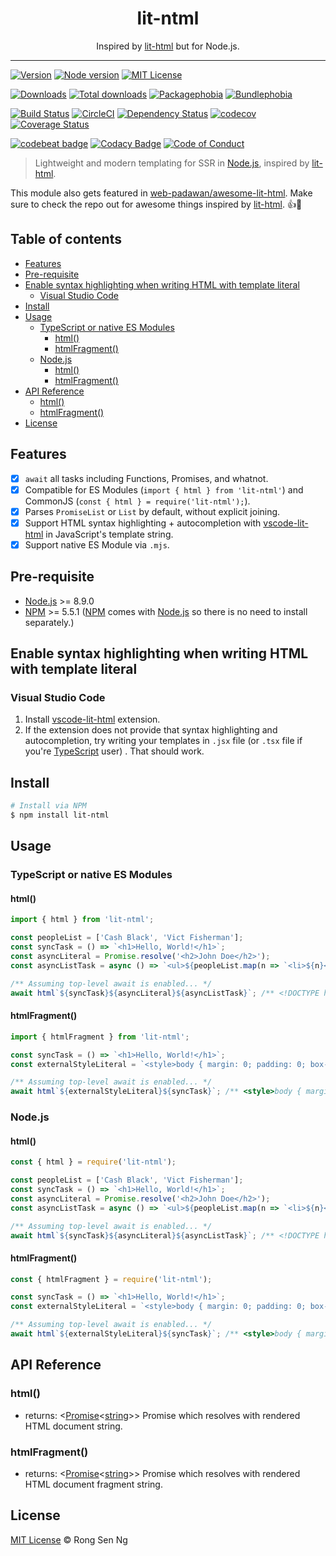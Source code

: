 <div align="center" style="text-align: center;">
  <h1 style="border-bottom: none;">lit-ntml</h1>

  <p>Inspired by <a href="https://github.com/PolymerLabs/lit-html" target="_blank" rel="noopener">lit-html</a> but for Node.js.</p>
</div>

<hr />

[![Version][version-badge]][version-url]
[![Node version][node-version-badge]][node-version-url]
[![MIT License][mit-license-badge]][mit-license-url]

[![Downloads][downloads-badge]][downloads-url]
[![Total downloads][total-downloads-badge]][downloads-url]
[![Packagephobia][packagephobia-badge]][packagephobia-url]
[![Bundlephobia][bundlephobia-badge]][bundlephobia-url]

[![Build Status][travis-badge]][travis-url]
[![CircleCI][circleci-badge]][circleci-url]
[![Dependency Status][daviddm-badge]][daviddm-url]
[![codecov][codecov-badge]][codecov-url]
[![Coverage Status][coveralls-badge]][coveralls-url]

[![codebeat badge][codebeat-badge]][codebeat-url]
[![Codacy Badge][codacy-badge]][codacy-url]
[![Code of Conduct][coc-badge]][coc-url]

> Lightweight and modern templating for SSR in [Node.js][nodejs-url], inspired by [lit-html][lit-html-url].

This module also gets featured in [web-padawan/awesome-lit-html][web-padawan-awesome-lit-html-url]. Make sure to check the repo out for awesome things inspired by [lit-html][lit-html-url]. 👍💯

## Table of contents <!-- omit in toc -->

- [Features](#features)
- [Pre-requisite](#pre-requisite)
- [Enable syntax highlighting when writing HTML with template literal](#enable-syntax-highlighting-when-writing-html-with-template-literal)
  - [Visual Studio Code](#visual-studio-code)
- [Install](#install)
- [Usage](#usage)
  - [TypeScript or native ES Modules](#typescript-or-native-es-modules)
    - [html()](#html)
    - [htmlFragment()](#htmlfragment)
  - [Node.js](#nodejs)
    - [html()](#html-1)
    - [htmlFragment()](#htmlfragment-1)
- [API Reference](#api-reference)
  - [html()](#html-2)
  - [htmlFragment()](#htmlfragment-2)
- [License](#license)

## Features

- [x] `await` all tasks including Functions, Promises, and whatnot.
- [x] Compatible for ES Modules (`import { html } from 'lit-ntml'`) and CommonJS (`const { html } = require('lit-ntml');`).
- [x] Parses `PromiseList` or `List` by default, without explicit joining.
- [x] Support HTML syntax highlighting + autocompletion with [vscode-lit-html][vscode-lit-html-url] in JavaScript's template string.
- [x] Support native ES Module via `.mjs`.

## Pre-requisite

- [Node.js][nodejs-url] >= 8.9.0
- [NPM][npm-url] >= 5.5.1 ([NPM][npm-url] comes with [Node.js][nodejs-url] so there is no need to install separately.)

## Enable syntax highlighting when writing HTML with template literal

### Visual Studio Code

1. Install [vscode-lit-html][vscode-lit-html-url] extension.
2. If the extension does not provide that syntax highlighting and autocompletion, try writing your templates in `.jsx` file (or `.tsx` file if you're [TypeScript][typescript-url] user) . That should work.

## Install

```sh
# Install via NPM
$ npm install lit-ntml
```

## Usage

### TypeScript or native ES Modules

#### html()

```ts
import { html } from 'lit-ntml';

const peopleList = ['Cash Black', 'Vict Fisherman'];
const syncTask = () => `<h1>Hello, World!</h1>`;
const asyncLiteral = Promise.resolve('<h2>John Doe</h2>');
const asyncListTask = async () => `<ul>${peopleList.map(n => `<li>${n}</li>`)}</ul>`;

/** Assuming top-level await is enabled... */
await html`${syncTask}${asyncLiteral}${asyncListTask}`; /** <!DOCTYPE html><html><head></head><body><h1>Hello, World!</h1><h2>John Doe</h2><ul><li>Cash Black</li><li>Vict Fisherman</li></ul></body></html> */
```

#### htmlFragment()

```ts
import { htmlFragment } from 'lit-ntml';

const syncTask = () => `<h1>Hello, World!</h1>`;
const externalStyleLiteral = `<style>body { margin: 0; padding: 0; box-sizing: border-box; }</style>`;

/** Assuming top-level await is enabled... */
await html`${externalStyleLiteral}${syncTask}`; /** <style>body { margin: 0; padding: 0; box-sizing: border-box; }</style><h1>Hello, World!</h1> */
```

### Node.js

#### html()

```js
const { html } = require('lit-ntml');

const peopleList = ['Cash Black', 'Vict Fisherman'];
const syncTask = () => `<h1>Hello, World!</h1>`;
const asyncLiteral = Promise.resolve('<h2>John Doe</h2>');
const asyncListTask = async () => `<ul>${peopleList.map(n => `<li>${n}</li>`)}</ul>`;

/** Assuming top-level await is enabled... */
await html`${syncTask}${asyncLiteral}${asyncListTask}`; /** <!DOCTYPE html><html><head></head><body><h1>Hello, World!</h1><h2>John Doe</h2><ul><li>Cash Black</li><li>Vict Fisherman</li></ul></body></html> */
```

#### htmlFragment()

```js
const { htmlFragment } = require('lit-ntml');

const syncTask = () => `<h1>Hello, World!</h1>`;
const externalStyleLiteral = `<style>body { margin: 0; padding: 0; box-sizing: border-box; }</style>`;

/** Assuming top-level await is enabled... */
await html`${externalStyleLiteral}${syncTask}`; /** <style>body { margin: 0; padding: 0; box-sizing: border-box; }</style><h1>Hello, World!</h1> */
```

## API Reference

### html()

- returns: <[Promise][promise-mdn-url]&lt;[string][string-mdn-url]&gt;> Promise which resolves with rendered HTML document string.

### htmlFragment()

- returns: <[Promise][promise-mdn-url]&lt;[string][string-mdn-url]&gt;> Promise which resolves with rendered HTML document fragment string.

## License

[MIT License](https://motss.mit-license.org) © Rong Sen Ng

<!-- References -->
[nodejs-url]: https://nodejs.org
[lit-html-url]: https://github.com/PolymerLabs/lit-html
[npm-url]: https://www.npmjs.com
[parse5-url]: https://www.npmjs.com/package/parse5
[pretty-url]: https://www.npmjs.com/package/pretty
[vscode-lit-html-url]: https://github.com/mjbvz/vscode-lit-html
[typescript-url]: https://github.com/Microsoft/TypeScript
[htmlminifier-url]: https://github.com/kangax/html-minifier
[htmlminifier-flags-url]: https://github.com/kangax/html-minifier#options-quick-reference
[pretty-flag-url]: https://github.com/jonschlinkert/pretty#ocd
[web-padawan-awesome-lit-html-url]:
 https://github.com/web-padawan/awesome-lit-html

[parse-promiselist-or-list-url]: #parse-promiselist-or-list
[ntmlopts-url]: #ntmlopts
[default-minify-options-url]: #default_minify_options

<!-- MDN -->
[map-mdn-url]: https://developer.mozilla.org/en-US/docs/Web/JavaScript/Reference/Global_Objects/Map
[string-mdn-url]: https://developer.mozilla.org/en-US/docs/Web/JavaScript/Reference/Global_Objects/String
[object-mdn-url]: https://developer.mozilla.org/en-US/docs/Web/JavaScript/Reference/Global_Objects/Object
[number-mdn-url]: https://developer.mozilla.org/en-US/docs/Web/JavaScript/Reference/Global_Objects/Number
[boolean-mdn-url]: https://developer.mozilla.org/en-US/docs/Web/JavaScript/Reference/Global_Objects/Boolean
[html-style-element-mdn-url]: https://developer.mozilla.org/en-US/docs/Web/API/HTMLStyleElement
[promise-mdn-url]: https://developer.mozilla.org/en-US/docs/Web/JavaScript/Reference/Global_Objects/Promise

<!-- Badges -->
[version-badge]: https://flat.badgen.net/npm/v/lit-ntml
[node-version-badge]: https://flat.badgen.net/npm/node/lit-ntml
[mit-license-badge]: https://flat.badgen.net/npm/license/lit-ntml

[downloads-badge]: https://flat.badgen.net/npm/dm/lit-ntml
[total-downloads-badge]: https://flat.badgen.net/npm/dt/lit-ntml?label=total%20downloads
[packagephobia-badge]: https://flat.badgen.net/packagephobia/install/lit-ntml
[bundlephobia-badge]: https://flat.badgen.net/bundlephobia/minzip/lit-ntml

[travis-badge]: https://flat.badgen.net/travis/motss/lit-ntml
[circleci-badge]: https://flat.badgen.net/circleci/github/motss/lit-ntml
[daviddm-badge]: https://flat.badgen.net/david/dep/motss/lit-ntml
[codecov-badge]: https://flat.badgen.net/codecov/c/github/motss/lit-ntml?label=codecov
[coveralls-badge]: https://flat.badgen.net/coveralls/c/github/motss/lit-ntml?label=coveralls

[codebeat-badge]: https://codebeat.co/badges/46b91b60-804d-4909-a647-1784ae283f19
[codacy-badge]: https://api.codacy.com/project/badge/Grade/bb0c739bc5144a8b80197f3fa3bb2273
[coc-badge]: https://flat.badgen.net/badge/code%20of/conduct/pink

<!-- Links -->
[version-url]: https://www.npmjs.com/package/lit-ntml
[node-version-url]: https://nodejs.org/en/download
[mit-license-url]: https://github.com/motss/lit-ntml/blob/master/LICENSE

[downloads-url]: http://www.npmtrends.com/lit-ntml
[packagephobia-url]: https://packagephobia.now.sh/result?p=lit-ntml
[bundlephobia-url]: https://bundlephobia.com/result?p=lit-ntml

[travis-url]: https://travis-ci.org/motss/lit-ntml
[circleci-url]: https://circleci.com/gh/motss/lit-ntml/tree/master
[daviddm-url]: https://david-dm.org/motss/lit-ntml
[codecov-url]: https://codecov.io/gh/motss/lit-ntml
[coveralls-url]: https://coveralls.io/github/motss/lit-ntml?branch=master

[codebeat-url]: https://codebeat.co/projects/github-com-motss-lit-ntml-master
[codacy-url]: https://www.codacy.com/app/motss/lit-ntml?utm_source=github.com&amp;utm_medium=referral&amp;utm_content=motss/lit-ntml&amp;utm_campaign=Badge_Grade
[coc-url]: https://github.com/motss/lit-ntml/blob/master/CODE_OF_CONDUCT.md
